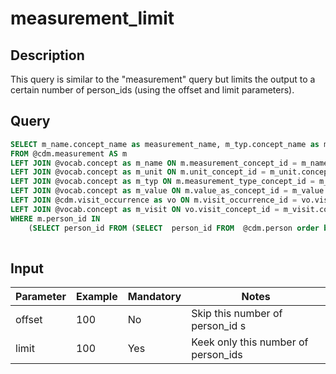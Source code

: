 # measurement_limit

## Description
This query is similar to the "measurement" query but limits the output to a certain number of person_ids (using the offset and limit parameters).

## Query

```sql
SELECT m_name.concept_name as measurement_name, m_typ.concept_name as measurement_type, m_unit.concept_name as unit, m_visit.concept_name as visit, vo.visit_source_value as visit_label, m_value.concept_name as value_as_concept, m.*
FROM @cdm.measurement AS m
LEFT JOIN @vocab.concept as m_name ON m.measurement_concept_id = m_name.concept_id
LEFT JOIN @vocab.concept as m_unit ON m.unit_concept_id = m_unit.concept_id
LEFT JOIN @vocab.concept as m_typ ON m.measurement_type_concept_id = m_typ.concept_id
LEFT JOIN @vocab.concept as m_value ON m.value_as_concept_id = m_value.concept_id
LEFT JOIN @cdm.visit_occurrence as vo ON m.visit_occurrence_id = vo.visit_occurrence_id
LEFT JOIN @vocab.concept as m_visit ON vo.visit_concept_id = m_visit.concept_id
WHERE m.person_id IN
	(SELECT person_id FROM (SELECT  person_id FROM  @cdm.person order by 1) a OFFSET COALESCE($1,0) LIMIT $2) 
	
```

## Input

|  Parameter |  Example |  Mandatory |  Notes |
| --- | --- | --- | --- |
| offset| 100  | No | Skip this number of person_id s |
| limit | 100  | Yes| Keek only this number of person_ids |
